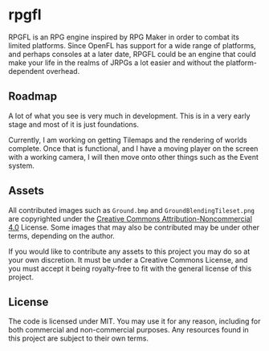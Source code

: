 # rpgfl
RPGFL is an RPG engine inspired by RPG Maker in order to combat its limited platforms. Since OpenFL has support for a wide range of platforms, and perhaps consoles at a later date, RPGFL could be an engine that could make your life in the realms of JRPGs a lot easier and without the platform-dependent overhead.

## Roadmap
A lot of what you see is very much in development. This is in a very early stage and most of it is just foundations.

Currently, I am working on getting Tilemaps and the rendering of worlds complete. Once that is functional, and I have a moving player on the screen with a working camera, I will then move onto other things such as the Event system.

## Assets
All contributed images such as `Ground.bmp` and `GroundBlendingTileset.png` are copyrighted under the [Creative Commons Attribution-Noncommercial 4.0](http://creativecommons.org/licenses/by-nc/4.0/) License. Some images that may also be contributed may be under other terms, depending on the author.

If you would like to contribute any assets to this project you may do so at your own discretion. It must be under a Creative Commons License, and you must accept it being royalty-free to fit with the general license of this project.

## License
The code is licensed under MIT. You may use it for any reason, including for both commercial and non-commercial purposes. Any resources found in this project are subject to their own terms.

